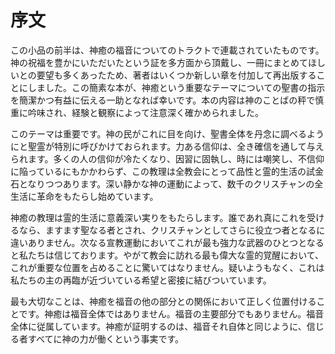 # 序文


この小品の前半は、神癒の福音についてのトラクトで連載されていたものです。神の祝福を豊かにいただいたという証を多方面から頂戴し、一冊にまとめてほしいとの要望も多くあったため、著者はいくつか新しい章を付加して再出版することにしました。この簡素な本が、神癒という重要なテーマについての聖書の指示を簡潔かつ有益に伝える一助となれば幸いです。本の内容は神のことばの秤で慎重に吟味され、経験と観察によって注意深く確かめられました。

このテーマは重要です。神の民がこれに目を向け、聖書全体を丹念に調べるようにと聖霊が特別に呼びかけておられます。力ある信仰は、全き確信を通して与えられます。多くの人の信仰が冷たくなり、因習に固執し、時には嘲笑し、不信仰に陥っているにもかかわらず、この教理は全教会にとって品性と霊的生活の試金石となりつつあります。深い静かな神の運動によって、数千のクリスチャンの全生活に革命をもたらし始めています。

神癒の教理は霊的生活に意義深い実りをもたらします。誰であれ真にこれを受けるなら、ますます聖なる者とされ、クリスチャンとしてさらに役立つ者となるに違いありません。次なる宣教運動においてこれが最も強力な武器のひとつとなると私たちは信じております。やがて教会に訪れる最も偉大な霊的覚醒において、これが重要な位置を占めることに驚いてはなりません。疑いようもなく、これは私たちの主の再臨が近づいている希望と密接に結びついています。

最も大切なことは、神癒を福音の他の部分との関係において正しく位置付けることです。神癒は福音全体ではありません。福音の主要部分でもありません。福音全体に従属しています。神癒が証明するのは、福音それ自体と同じように、信じる者すべてに神の力が働くという事実です。

